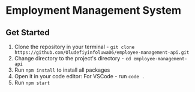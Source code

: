 # Employment Management System

## Get Started

1. Clone the repository in your terminal - `git clone https://github.com/Oludefiyinfoluwa06/employee-management-api.git`
2. Change directory to the project's directory - `cd employee-management-api`
3. Run `npm install` to install all packages
4. Open it in your code editor:
   For VSCode - run `code .`
5. Run `npm start`
